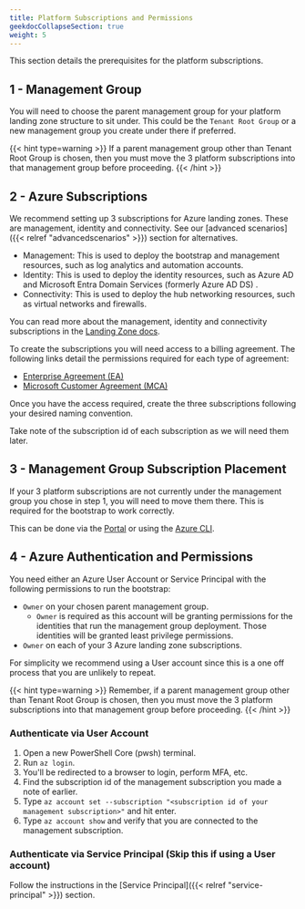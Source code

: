 ```yaml
---
title: Platform Subscriptions and Permissions
geekdocCollapseSection: true
weight: 5
---
```


This section details the prerequisites for the platform subscriptions.

## 1 - Management Group

You will need to choose the parent management group for your platform landing zone structure to sit under. This could be the `Tenant Root Group` or a new management group you create under there if preferred.

{{< hint type=warning >}}
If a parent management group other than Tenant Root Group is chosen, then you must move the 3 platform subscriptions into that management group before proceeding.
{{< /hint >}}

## 2 - Azure Subscriptions

We recommend setting up 3 subscriptions for Azure landing zones. These are management, identity and connectivity. See our [advanced scenarios]({{< relref "advancedscenarios" >}}) section for alternatives.

- Management: This is used to deploy the bootstrap and management resources, such as log analytics and automation accounts.
- Identity: This is used to deploy the identity resources, such as Azure AD and Microsoft Entra Domain Services (formerly Azure AD DS) .
- Connectivity: This is used to deploy the hub networking resources, such as virtual networks and firewalls.

You can read more about the management, identity and connectivity subscriptions in the [Landing Zone docs](https://learn.microsoft.com/en-us/azure/cloud-adoption-framework/ready/landing-zone/deploy-landing-zones-with-terraform).

To create the subscriptions you will need access to a billing agreement. The following links detail the permissions required for each type of agreement:

- [Enterprise Agreement (EA)](https://learn.microsoft.com/en-us/azure/cost-management-billing/manage/create-enterprise-subscription)
- [Microsoft Customer Agreement (MCA)](https://learn.microsoft.com/en-us/azure/cost-management-billing/manage/create-subscription)

Once you have the access required, create the three subscriptions following your desired naming convention.

Take note of the subscription id of each subscription as we will need them later.

## 3 - Management Group Subscription Placement

If your 3 platform subscriptions are not currently under the management group you chose in step 1, you will need to move them there. This is required for the bootstrap to work correctly.

This can be done via the [Portal](https://learn.microsoft.com/en-us/azure/governance/management-groups/manage#move-management-groups-and-subscriptions) or using the [Azure CLI](https://learn.microsoft.com/en-us/cli/azure/account/management-group/subscription?view=azure-cli-latest#az-account-management-group-subscription-add).

## 4 - Azure Authentication and Permissions

You need either an Azure User Account or Service Principal with the following permissions to run the bootstrap:

- `Owner` on your chosen parent management group.
  - `Owner` is required as this account will be granting permissions for the identities that run the management group deployment. Those identities will be granted least privilege permissions.
- `Owner` on each of your 3 Azure landing zone subscriptions.

For simplicity we recommend using a User account since this is a one off process that you are unlikely to repeat.

{{< hint type=warning >}}
Remember, if a parent management group other than Tenant Root Group is chosen, then you must move the 3 platform subscriptions into that management group before proceeding.
{{< /hint >}}

### Authenticate via User Account

1. Open a new PowerShell Core (pwsh) terminal.
1. Run `az login`.
1. You'll be redirected to a browser to login, perform MFA, etc.
1. Find the subscription id of the management subscription you made a note of earlier.
1. Type `az account set --subscription "<subscription id of your management subscription>"` and hit enter.
1. Type `az account show` and verify that you are connected to the management subscription.

### Authenticate via Service Principal (Skip this if using a User account)

Follow the instructions in the [Service Principal]({{< relref "service-principal" >}}) section.
